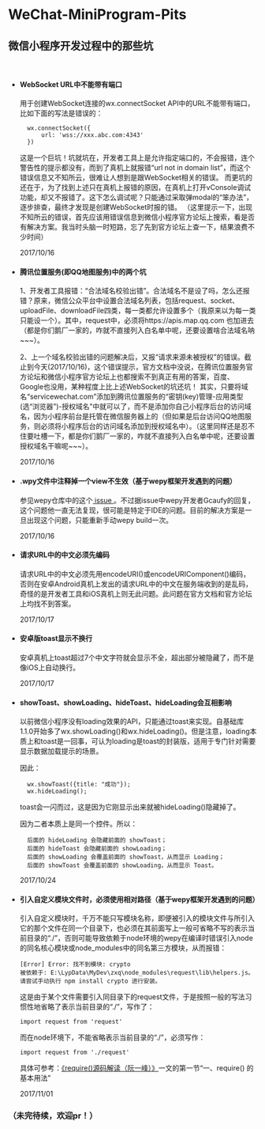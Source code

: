# WeChat-MiniProgram-Pits
## 微信小程序开发过程中的那些坑

<br>

- #### **WebSocket URL中不能带有端口**

	用于创建WebSocket连接的wx.connectSocket API中的URL不能带有端口，比如下面的写法是错误的：

		wx.connectSocket({
			url: 'wss://xxx.abc.com:4343'
		})

	这是一个巨坑！坑就坑在，开发者工具上是允许指定端口的，不会报错，连个警告性的提示都没有，而到了真机上就报错“url not in domain list”，而这个错误信息又不知所云，很难让人想到是跟WebSocket相关的错误。
而更坑的还在于，为了找到上述只在真机上报错的原因，在真机上打开vConsole调试功能，却又不报错了。这下怎么调试呢？只能通过采取弹modal的“笨办法”，逐步排查，最终才发现是创建WebSocket时报的错。
（这里提示一下，出现不知所云的错误，首先应该用错误信息到微信小程序官方论坛上搜索，看是否有解决方案。我当时头脑一时短路，忘了先到官方论坛上查一下，结果浪费不少时间）

	2017/10/16

- #### **腾讯位置服务(即QQ地图服务)中的两个坑**

	1、开发者工具报错：“合法域名校验出错”。合法域名不是设了吗，怎么还报错？原来，微信公众平台中设置合法域名列表，包括request、socket、uploadFile、downloadFile四类，每一类都允许设置多个（我原来以为每一类只能设一个）。其中，request中，必须将https://apis.map.qq.com 也加进去（都是你们鹅厂一家的，咋就不直接列入白名单中呢，还要设置啥合法域名呐~~~）。

	2、上一个域名校验出错的问题解决后，又报“请求来源未被授权”的错误。截止到今天(2017/10/16)，这个错误提示，官方文档中没说，在腾讯位置服务官方论坛和微信小程序官方论坛上也都搜索不到真正有用的答案，百度、Google也没用，某种程度上比上述WebSocket的坑还坑！
其实，只要将域名“servicewechat.com”添加到腾讯位置服务的“密钥(key)管理-应用类型(选“浏览器”)-授权域名”中就可以了，而不是添加你自己小程序后台的访问域名，因为小程序前台是托管在微信服务器上的（但如果是后台访问QQ地图服务，则必须将小程序后台的访问域名添加到授权域名中）。（这里同样还是忍不住要吐槽一下，都是你们鹅厂一家的，咋就不直接列入白名单中呢，还要设置授权域名干嘛呢~~~）。

	2017/10/16

- #### **.wpy文件中注释掉一个view不生效（基于wepy框架开发遇到的问题）**

	参见wepy仓库中的这个[ issue ](https://github.com/wepyjs/wepy/issues/418)。不过据issue中wepy开发者Gcaufy的回复，这个问题他一直无法复现，很可能是特定于IDE的问题。目前的解决方案是一旦出现这个问题，只能重新手动wepy build一次。
	
	2017/10/16

- #### **请求URL中的中文必须先编码**

	请求URL中的中文必须先用encodeURI()或encodeURIComponent()编码，否则在安卓Android真机上发出的请求URL中的中文在服务端收到的是乱码，奇怪的是开发者工具和iOS真机上则无此问题。此问题在官方文档和官方论坛上均找不到答案。
	
	2017/10/17

- #### **安卓版toast显示不换行**

	安卓真机上toast超过7个中文字符就会显示不全，超出部分被隐藏了，而不是像iOS上自动换行。
	
	2017/10/17

- #### **showToast、showLoading、hideToast、hideLoading会互相影响**

	以前微信小程序没有loading效果的API，只能通过toast来实现。自基础库1.1.0开始多了wx.showLoading()和wx.hideLoading()。但是注意，loading本质上和toast是一回事，可认为loading是toast的封装版，适用于专门针对需要显示数据加载提示的场景。

	因此：

		wx.showToast({title: "成功"}); 
		wx.hideLoading();

	toast会一闪而过，这是因为它刚显示出来就被hideLoading()隐藏掉了。

	因为二者本质上是同一个控件。所以：
	
		后面的 hideLoading 会隐藏前面的 showToast；
		后面的 hideToast 会隐藏前面的 showLoading；
		后面的 showLoading 会覆盖前面的 showToast，从而显示 Loading；
		后面的 showToast 会覆盖前面的 showLoading，从而显示 Toast。
	
	2017/10/24

- #### **引入自定义模块文件时，必须使用相对路径（基于wepy框架开发遇到的问题）**

	引入自定义模块时，千万不能只写模块名称，即便被引入的模块文件与所引入它的那个文件在同一个目录下，也必须在其前面写上一般可省略不写的表示当前目录的“./”，否则可能导致依赖于node环境的wepy在编译时错误引入node的同名核心模块或node_modules中的同名第三方模块，从而报错：
	```
	[Error] Error: 找不到模块: crypto
	被依赖于: E:\LypData\MyDev\zxq\node_modules\request\lib\helpers.js。
	请尝试手动执行 npm install crypto 进行安装。
	```
	这是由于某个文件需要引入同目录下的request文件，于是按照一般的写法习惯性地省略了表示当前目录的“./”，写作了：
	```
	import request from 'request'
	```
	而在node环境下，不能省略表示当前目录的“./”，必须写作：
	```
	import request from './request'
	```
	具体可参考：[《require()源码解读（阮一峰）》](http://www.ruanyifeng.com/blog/2015/05/require.html)一文的第一节“一、require() 的基本用法”

	2017/11/01

### （未完待续，欢迎pr！）

